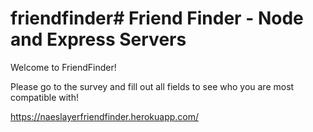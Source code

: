 # friendfinder# Friend Finder - Node and Express Servers

Welcome to FriendFinder!

Please go to the survey and fill out all fields to see who you are most compatible with!

https://naeslayerfriendfinder.herokuapp.com/
